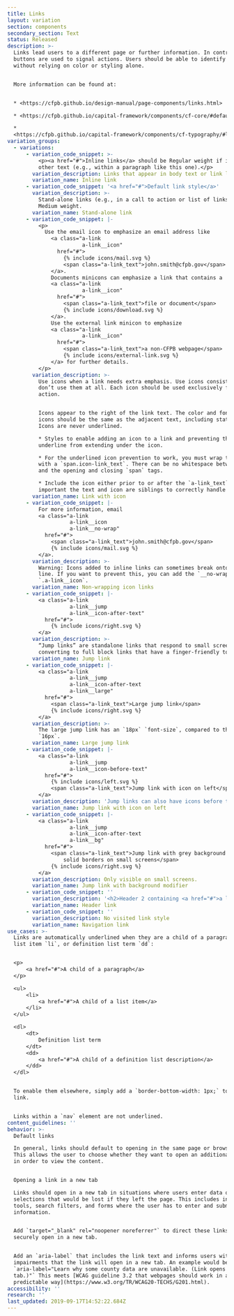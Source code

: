 ```yaml
---
title: Links
layout: variation
section: components
secondary_section: Text
status: Released
description: >-
  Links lead users to a different page or further information. In contrast,
  buttons are used to signal actions. Users should be able to identify links
  without relying on color or styling alone.


  More information can be found at:


  * <https://cfpb.github.io/design-manual/page-components/links.html>

  * <https://cfpb.github.io/capital-framework/components/cf-core/#default-links>

  *
  <https://cfpb.github.io/capital-framework/components/cf-typography/#link-patterns>
variation_groups:
  - variations:
      - variation_code_snippet: >-
          <p><a href="#">Inline links</a> should be Regular weight if inline with
          other text (e.g., within a paragraph like this one).</p>
        variation_description: Links that appear in body text or link lists are underlined.
        variation_name: Inline link
      - variation_code_snippet: '<a href="#">Default link style</a>'
        variation_description: >-
          Stand-alone links (e.g., in a call to action or list of links) should be
          Medium weight.
        variation_name: Stand-alone link
      - variation_code_snippet: |-
          <p>
            Use the email icon to emphasize an email address like
              <a class="a-link
                        a-link__icon"
                href="#">
                  {% include icons/mail.svg %}
                  <span class="a-link_text">john.smith@cfpb.gov</span>
              </a>.
              Documents minicons can emphasize a link that contains a
              <a class="a-link
                        a-link__icon"
                href="#">
                  <span class="a-link_text">file or document</span>
                  {% include icons/download.svg %}
              </a>.
              Use the external link minicon to emphasize
              <a class="a-link
                        a-link__icon"
                href="#">
                  <span class="a-link_text">a non-CFPB webpage</span>
                  {% include icons/external-link.svg %}
              </a> for further details.
          </p>
        variation_description: >-
          Use icons when a link needs extra emphasis. Use icons consistently, or
          don’t use them at all. Each icon should be used exclusively for one
          action.


          Icons appear to the right of the link text. The color and font-size of
          icons should be the same as the adjacent text, including state changes.
          Icons are never underlined.

          * Styles to enable adding an icon to a link and preventing the link’s
          underline from extending under the icon.

          * For the underlined icon prevention to work, you must wrap the link text
          with a `span.icon-link_text`. There can be no whitespace between the text
          and the opening and closing `span` tags.

          * Include the icon either prior to or after the `a-link_text`. It is
          important the text and icon are siblings to correctly handle underlines.
        variation_name: Link with icon
      - variation_code_snippet: |-
          For more information, email
          <a class="a-link
                    a-link__icon
                    a-link__no-wrap"
            href="#">
              <span class="a-link_text">john.smith@cfpb.gov</span>
              {% include icons/mail.svg %}
          </a>.
        variation_description: >-
          Warning: Icons added to inline links can sometimes break onto the next
          line. If you want to prevent this, you can add the `__no-wrap` modifier to
          `.a-link__icon`.
        variation_name: Non-wrapping icon links
      - variation_code_snippet: |-
          <a class="a-link
                    a-link__jump
                    a-link__icon-after-text"
            href="#">
              {% include icons/right.svg %}
          </a>
        variation_description: >-
          “Jump links” are standalone links that respond to small screens by
          converting to full block links that have a finger-friendly touch area.
        variation_name: Jump link
      - variation_code_snippet: |-
          <a class="a-link
                    a-link__jump
                    a-link__icon-after-text
                    a-link__large"
            href="#">
              <span class="a-link_text">Large jump link</span>
              {% include icons/right.svg %}
          </a>
        variation_description: >-
          The large jump link has an `18px` `font-size`, compared to the default of
          `16px`.
        variation_name: Large jump link
      - variation_code_snippet: |-
          <a class="a-link
                    a-link__jump
                    a-link__icon-before-text"
            href="#">
              {% include icons/left.svg %}
              <span class="a-link_text">Jump link with icon on left</span>
          </a>
        variation_description: 'Jump links can also have icons before the text, like icon links.'
        variation_name: Jump link with icon on left
      - variation_code_snippet: |-
          <a class="a-link
                    a-link__jump
                    a-link__icon-after-text
                    a-link__bg"
            href="#">
              <span class="a-link_text">Jump link with grey background and
                  solid borders on small screens</span>
              {% include icons/right.svg %}
          </a>
        variation_description: Only visible on small screens.
        variation_name: Jump link with background modifier
      - variation_code_snippet: ''
        variation_description: '<h2>Header 2 containing <a href="#">a link</a></h2>'
        variation_name: Header link
      - variation_code_snippet: ''
        variation_description: No visited link style
        variation_name: Navigation link
use_cases: >-
  Links are automatically underlined when they are a child of a paragraph `p`,
  list item `li`, or definition list term `dd`:


  <p>
      <a href="#">A child of a paragraph</a>
  </p>

  <ul>
      <li>
          <a href="#">A child of a list item</a>
      </li>
  </ul>

  <dl>
      <dt>
          Definition list term
      </dt>
      <dd>
          <a href="#">A child of a definition list description</a>
      </dd>
  </dl>


  To enable them elsewhere, simply add a `border-bottom-width: 1px;` to the
  link.


  Links within a `nav` element are not underlined.
content_guidelines: ''
behavior: >-
  Default links

  In general, links should default to opening in the same page or browser tab.
  This allows the user to choose whether they want to open an additional window
  in order to view the content.


  Opening a link in a new tab

  Links should open in a new tab in situations where users enter data or make
  selections that would be lost if they left the page. This includes interactive
  tools, search filters, and forms where the user has to enter and submit
  information.


  Add `target="_blank" rel="noopener noreferrer"` to direct these links to
  securely open in a new tab.


  Add an `aria-label` that includes the link text and informs users with visual
  impairments that the link will open in a new tab. An example would be
  `aria-label="Learn why some county data are unavailable. (Link opens in new
  tab.)"` This meets [WCAG guideline 3.2 that webpages should work in a
  predictable way](https://www.w3.org/TR/WCAG20-TECHS/G201.html).
accessibility: ''
research: ''
last_updated: 2019-09-17T14:52:22.684Z
---
```

